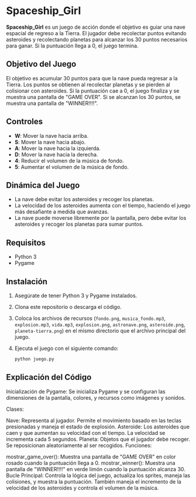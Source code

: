# Spaceship_Girl

**Spaceship_Girl** es un juego de acción donde el objetivo es guiar una nave espacial de regreso a la Tierra. El jugador debe recolectar puntos evitando asteroides y recolectando planetas para alcanzar los 30 puntos necesarios para ganar. Si la puntuación llega a 0, el juego termina.

## Objetivo del Juego

El objetivo es acumular 30 puntos para que la nave pueda regresar a la Tierra. Los puntos se obtienen al recolectar planetas y se pierden al colisionar con asteroides. Si la puntuación cae a 0, el juego finaliza y se muestra una pantalla de "GAME OVER". Si se alcanzan los 30 puntos, se muestra una pantalla de "WINNER!!!!".

## Controles

- **W**: Mover la nave hacia arriba.
- **S**: Mover la nave hacia abajo.
- **A**: Mover la nave hacia la izquierda.
- **D**: Mover la nave hacia la derecha.
- **4**: Reducir el volumen de la música de fondo.
- **5**: Aumentar el volumen de la música de fondo.

## Dinámica del Juego

- La nave debe evitar los asteroides y recoger los planetas.
- La velocidad de los asteroides aumenta con el tiempo, haciendo el juego más desafiante a medida que avanzas.
- La nave puede moverse libremente por la pantalla, pero debe evitar los asteroides y recoger los planetas para sumar puntos.

## Requisitos

- Python 3
- Pygame

## Instalación

1. Asegúrate de tener Python 3 y Pygame instalados.
2. Clona este repositorio o descarga el código.
3. Coloca los archivos de recursos (`fondo.png`, `musica_fondo.mp3`, `explosion.mp3`, `vida.mp3`, `explosion.png`, `astronave.png`, `asteroide.png`, `planeta-tierra.png`) en el mismo directorio que el archivo principal del juego.
4. Ejecuta el juego con el siguiente comando:

   ```bash
   python juego.py


## Explicación del Código
Inicialización de Pygame: Se inicializa Pygame y se configuran las dimensiones de la pantalla, colores, y recursos como imágenes y sonidos.

Clases:

Nave: Representa al jugador. Permite el movimiento basado en las teclas presionadas y maneja el estado de explosión.
Asteroide: Los asteroides que caen y que aumentan su velocidad con el tiempo. La velocidad se incrementa cada 5 segundos.
Planeta: Objetos que el jugador debe recoger. Se reposicionan aleatoriamente al ser recogidos.
Funciones:

mostrar_game_over(): Muestra una pantalla de "GAME OVER" en color rosado cuando la puntuación llega a 0.
mostrar_winner(): Muestra una pantalla de "WINNER!!!!" en verde limón cuando la puntuación alcanza 30.
Bucle Principal: Controla la lógica del juego, actualiza los sprites, maneja las colisiones, y muestra la puntuación. También maneja el incremento de la velocidad de los asteroides y controla el volumen de la música.
